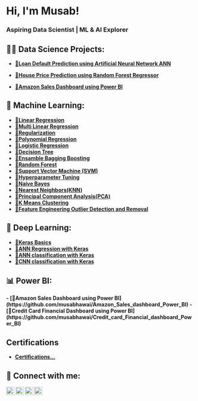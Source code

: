 <h1>Hi, I'm Musab!</h1>
<h3> Aspiring Data Scientist | ML & AI Explorer </h3>



<h2>👨‍💻 Data Science Projects:</h2>

- <b>[📌Loan Default Prediction using Artificial Neural Network ANN](https://github.com/musabhawai/Loan_Default_Prediction_using_Artificial_Neural_Network_ANN)</b>

- <b>[📌House Price Prediction using Random Forest Regressor](https://github.com/musabhawai/House_Price_Prediction_using_Random_forest_Regressor)
 
- <b>[📌Amazon Sales Dashboard using Power BI](https://github.com/musabhawai/Amazon_Sales_dashboard_Power_BI)</b> 

<h2>🤖 Machine Learning:</h2>

- <b>[📌Linear Regression](https://github.com/musabhawai/Linear_Regression)</b>
- <b>[📌Multi Linear Regression](https://github.com/musabhawai/Multi_Linear_Regression)
- <b>[📌Regularization](https://github.com/musabhawai/Regularization)
- <b>[📌Polynomial Regression](https://github.com/musabhawai/polynomial_Regression)
- <b>[📌Logistic Regression](https://github.com/musabhawai/Logistic_Regression)
- <b>[📌Decision Tree](https://github.com/musabhawai/Decision_tree)
- <b>[📌Ensamble Bagging Boosting](https://github.com/musabhawai/Ensamble_Bagging_Boosting)
- <b>[📌Random Forest](https://github.com/musabhawai/Random_Forest)
- <b>[📌Support Vector Machine (SVM)](https://github.com/musabhawai/SVM)
- <b>[📌Hyperparameter Tuning](https://github.com/musabhawai/Hyperparameter_Tuning)
- <b>[📌Naive Bayes](https://github.com/musabhawai/Naive_Bayes)
- <b>[📌Nearest Neighbors(KNN)](https://github.com/musabhawai/KNN)
- <b>[📌Principal Component Analysis(PCA)](https://github.com/musabhawai/PCA)
- <b>[📌K Means Clustering](https://github.com/musabhawai/K_Means)
- <b>[📌Feature Engineering Outlier Detection and Removal](https://github.com/musabhawai/Feature_Engineering_outlier_detection_and_removal)

<h2>🧠 Deep Learning:</h2>

- <b>[📌Keras Basics](https://github.com/musabhawai/Keras_Basics)</b>
- <b>[📌ANN Regression with Keras](https://github.com/musabhawai/ANN_for_Regression)
- <b>[📌ANN classification with Keras](https://github.com/musabhawai/ANN_for_Classification)
- <b>[📌CNN classification with Keras](https://github.com/musabhawai/CNN_Classification)
  
<h2>📊 Power BI:</h2>
- <b>[📌Amazon Sales Dashboard using Power BI](https://github.com/musabhawai/Amazon_Sales_dashboard_Power_BI)</b>
- <b>[📌Credit Card Financial Dashboard using Power BI](https://github.com/musabhawai/Credit_card_Financial_dashboard_Power_BI)</b>

<h2>Certifications</h2>

- [Certifications...](https://www.youtube.com/watch?v=a83ASGn_V_s)

<h2> 🤳 Connect with me:</h2>

[<img align="left" alt="JoshMadakor | YouTube" width="22px" src="https://cdn.jsdelivr.net/npm/simple-icons@v3/icons/youtube.svg" />][youtube]
[<img align="left" alt="JoshMadakor | Twitter" width="22px" src="https://cdn.jsdelivr.net/npm/simple-icons@v3/icons/twitter.svg" />][twitter]
[<img align="left" alt="JoshMadakor | LinkedIn" width="22px" src="https://cdn.jsdelivr.net/npm/simple-icons@v3/icons/linkedin.svg" />][linkedin]
[<img align="left" alt="JoshMadakor | Instagram" width="22px" src="https://cdn.jsdelivr.net/npm/simple-icons@v3/icons/instagram.svg" />][instagram]

[twitter]: https://twitter.com/joshmadakor
[youtube]: https://www.youtube.com/c/joshmadakor
[instagram]: https://www.instagram.com/joshmadakor/
[linkedin]: https://linkedin.com/in/joshmadakor

<!--
**joshmadakor1/joshmadakor1** is a ✨ _special_ ✨ repository because its `README.md` (this file) appears on your GitHub profile.

Here are some ideas to get you started:

- 🔭 I’m currently working on ...
- 🌱 I’m currently learning ...
- 👯 I’m looking to collaborate on ...
- 🤔 I’m looking for help with ...
- 💬 Ask me about ...
- 📫 How to reach me: ...
- 😄 Pronouns: ...
- ⚡ Fun fact: ...
-->
